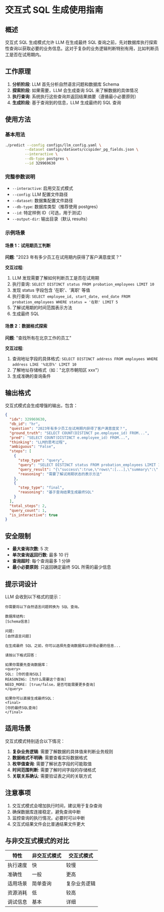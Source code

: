 # 交互式 SQL 生成使用指南

## 概述

交互式 SQL 生成模式允许 LLM 在生成最终 SQL 查询之前，先对数据库执行探索性查询以获取必要的业务信息。这对于复杂的业务逻辑判断特别有用，比如判断员工是否在试用期内。

## 工作原理

1. **分析阶段**: LLM 首先分析自然语言问题和数据库 Schema
2. **探索阶段**: 如果需要，LLM 会生成查询 SQL 来了解数据的具体情况
3. **执行查询**: 系统执行这些查询并返回结果摘要（遵循最小必要原则）
4. **生成阶段**: 基于查询到的信息，LLM 生成最终的 SQL 查询

## 使用方法

### 基本用法

```bash
./predict --config configs/llm_config.yaml \
         --dataset configs/datasets/ccspider_pg_fields.json \
         --interactive \
         --db-type postgres \
         --id 329969630
```

### 完整参数说明

- `--interactive`: 启用交互式模式
- `--config`: LLM 配置文件路径
- `--dataset`: 数据集配置文件路径
- `--db-type`: 数据库类型（推荐使用 postgres）
- `--id`: 特定样例 ID（可选，用于测试）
- `--output-dir`: 输出目录（默认 results）

### 示例场景

#### 场景 1：试用期员工判断

**问题**: "2023 年有多少员工在试用期内获得了客户满意度奖？"

**交互过程**:

1. LLM 发现需要了解如何判断员工是否在试用期
2. 执行查询: `SELECT DISTINCT status FROM probation_employees LIMIT 10`
3. 发现 status 字段包含 '在职'、'离职' 等值
4. 执行查询: `SELECT employee_id, start_date, end_date FROM probation_employees WHERE status = '在职' LIMIT 5`
5. 了解试用期的时间范围表示方法
6. 生成最终 SQL

#### 场景 2：数据格式探索

**问题**: "查找所有在北京工作的员工"

**交互过程**:

1. 查询地址字段的具体格式: `SELECT DISTINCT address FROM employees WHERE address LIKE '%北京%' LIMIT 10`
2. 了解地址存储格式（如："北京市朝阳区 xxx"）
3. 生成准确的查询条件

## 输出格式

交互式模式会生成增强的输出，包含：

```json
{
  "idx": 329969630,
  "db_id": "hr",
  "question": "2023年有多少员工在试用期内获得了客户满意度奖？",
  "ground_truth": "SELECT COUNT(DISTINCT pe.employee_id) FROM...",
  "pred": "SELECT COUNT(DISTINCT e.employee_id) FROM...",
  "thinking": "LLM的思考过程",
  "ambiguous": "False",
  "steps": [
    {
      "step_type": "query",
      "query": "SELECT DISTINCT status FROM probation_employees LIMIT 10",
      "query_result": "{\"success\":true,\"rows\":[...],\"summary\":\"...\"}",
      "reasoning": "需要了解试用期状态的表示方法"
    },
    {
      "step_type": "final",
      "reasoning": "基于查询结果生成最终SQL"
    }
  ],
  "total_steps": 2,
  "query_count": 1,
  "is_interactive": true
}
```

## 安全限制

- **最大查询次数**: 5 次
- **单次查询返回行数**: 最多 10 行
- **查询超时**: 每个查询最多 1 分钟
- **最小必要原则**: 只返回确定最终 SQL 所需的最少信息

## 提示词设计

LLM 会收到以下格式的提示：

```
你需要将以下自然语言问题转换为 SQL 查询。

数据库结构:
[Schema信息]

问题:
[自然语言问题]

在生成最终 SQL 之前，你可以选择先查询数据库以获得必要的信息...

请按以下格式回答：

如果你需要先查询数据库：
<query>
SQL: [你的查询SQL]
REASONING: [为什么需要这个查询]
NEED_MORE: [true/false，是否可能需要更多查询]
</query>

如果你可以直接生成最终SQL：
<final>
[你的最终SQL查询]
</final>
```

## 适用场景

交互式模式特别适合以下情况：

1. **复杂业务逻辑**: 需要了解数据的具体值来判断业务规则
2. **数据格式不明确**: 需要查看实际数据格式
3. **枚举值查询**: 需要了解状态字段的可能取值
4. **时间范围判断**: 需要了解时间字段的存储格式
5. **关联关系确认**: 需要验证表之间的关联方式

## 注意事项

1. 交互式模式会增加执行时间，建议用于复杂查询
2. 确保数据库连接稳定，避免查询中断
3. 监控查询的执行情况，必要时可以中断
4. 交互式结果文件会比普通结果文件更大

## 与非交互式模式的对比

| 特性     | 非交互式模式 | 交互式模式   |
| -------- | ------------ | ------------ |
| 执行速度 | 快           | 较慢         |
| 准确性   | 一般         | 更高         |
| 适用场景 | 简单查询     | 复杂业务逻辑 |
| 资源消耗 | 低           | 较高         |
| 调试信息 | 基本         | 详细         |
